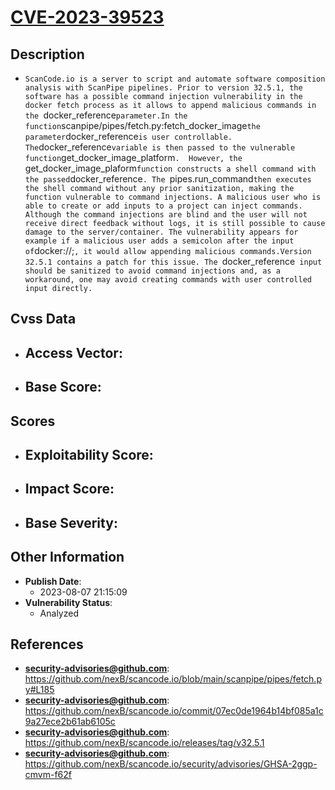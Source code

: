 
# [CVE-2023-39523](https://cve.mitre.org/cgi-bin/cvename.cgi?name=CVE-2023-39523)

## Description

- `ScanCode.io is a server to script and automate software composition analysis with ScanPipe pipelines. Prior to version 32.5.1, the software has a possible command injection vulnerability in the docker fetch process as it allows to append malicious commands in the `docker_reference` parameter.In the function `scanpipe/pipes/fetch.py:fetch_docker_image` the parameter `docker_reference` is user controllable. The `docker_reference` variable is then passed to the vulnerable function `get_docker_image_platform`.  However, the `get_docker_image_plaform` function constructs a shell command with the passed `docker_reference`. The `pipes.run_command` then executes the shell command without any prior sanitization, making the function vulnerable to command injections. A malicious user who is able to create or add inputs to a project can inject commands. Although the command injections are blind and the user will not receive direct feedback without logs, it is still possible to cause damage to the server/container. The vulnerability appears for example if a malicious user adds a semicolon after the input of `docker://;`, it would allow appending malicious commands.Version 32.5.1 contains a patch for this issue. The `docker_reference` input should be sanitized to avoid command injections and, as a workaround, one may avoid creating commands with user controlled input directly.`

## Cvss Data

- **Access Vector**:
  - 
- **Base Score**:
  - 

## Scores

- **Exploitability Score**:
  - 
- **Impact Score**:
  - 
- **Base Severity**:
  - 

## Other Information

- **Publish Date**:
  - 2023-08-07 21:15:09
- **Vulnerability Status**:
  - Analyzed

## References

- **security-advisories@github.com**: https://github.com/nexB/scancode.io/blob/main/scanpipe/pipes/fetch.py#L185
- **security-advisories@github.com**: https://github.com/nexB/scancode.io/commit/07ec0de1964b14bf085a1c9a27ece2b61ab6105c
- **security-advisories@github.com**: https://github.com/nexB/scancode.io/releases/tag/v32.5.1
- **security-advisories@github.com**: https://github.com/nexB/scancode.io/security/advisories/GHSA-2ggp-cmvm-f62f
